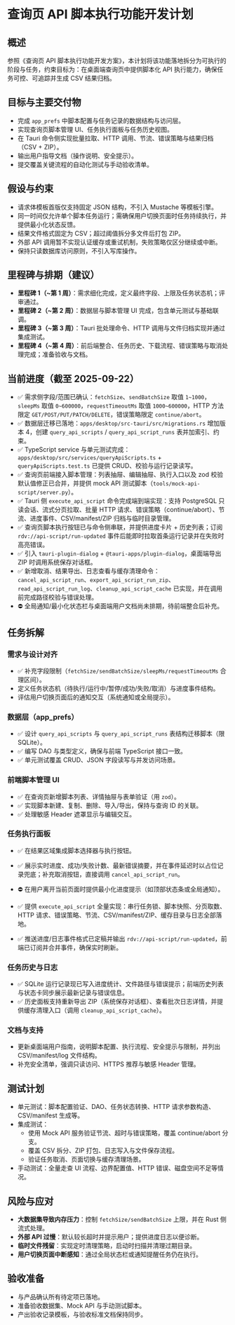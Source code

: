 # 查询页 API 脚本执行功能开发计划

## 概述
参照《查询页 API 脚本执行功能开发方案》，本计划将该功能落地拆分为可执行的阶段与任务，约束目标为：在桌面端查询页中提供脚本化 API 执行能力，确保任务可控、可追踪并生成 CSV 结果归档。

## 目标与主要交付物
- 完成 `app_prefs` 中脚本配置与任务记录的数据结构与访问层。
- 实现查询页脚本管理 UI、任务执行面板与任务历史视图。
- 在 Tauri 命令侧实现批量拉取、HTTP 调用、节流、错误策略与结果归档（CSV + ZIP）。
- 输出用户指导文档（操作说明、安全提示）。
- 提交覆盖关键流程的自动化测试与手动验收清单。

## 假设与约束
- 请求体模板首版仅支持固定 JSON 结构，不引入 Mustache 等模板引擎。
- 同一时间仅允许单个脚本任务运行；需确保用户切换页面时任务持续执行，并提供最小化状态反馈。
- 结果文件格式固定为 CSV；超过阈值拆分多文件后打包 ZIP。
- 外部 API 调用暂不实现认证缓存或重试机制，失败策略仅区分继续或中断。
- 保持只读数据库访问原则，不引入写库操作。

## 里程碑与排期（建议）
- **里程碑 1（~第 1 周）**：需求细化完成，定义最终字段、上限及任务状态机；评审通过。
- **里程碑 2（~第 2 周）**：数据层与脚本管理 UI 完成，包含单元测试与基础联调。
- **里程碑 3（~第 3 周）**：Tauri 批处理命令、HTTP 调用与文件归档实现并通过集成测试。
- **里程碑 4（~第 4 周）**：前后端整合、任务历史、下载流程、错误策略与取消处理完成；准备验收与文档。

## 当前进度（截至 2025-09-22）
- ✅ 需求侧字段/范围已确认：`fetchSize`、`sendBatchSize` 取值 `1~1000`，`sleepMs` 取值 `0~600000`，`requestTimeoutMs` 取值 `1000~600000`，HTTP 方法限定 `GET/POST/PUT/PATCH/DELETE`，错误策略限定 `continue/abort`。
- ✅ 数据层迁移已落地：`apps/desktop/src-tauri/src/migrations.rs` 增加版本 4，创建 `query_api_scripts` / `query_api_script_runs` 表并加索引、约束。
- ✅ TypeScript service 与单元测试完成：`apps/desktop/src/services/queryApiScripts.ts` + `queryApiScripts.test.ts` 已提供 CRUD、校验与运行记录读写。
- ✅ 查询页前端接入脚本管理：列表抽屉、编辑抽屉、执行入口以及 zod 校验默认值修正已合并，并提供 mock API 测试脚本（`tools/mock-api-script/server.py`）。
- ✅ Tauri 侧 `execute_api_script` 命令完成端到端实现：支持 PostgreSQL 只读会话、流式分页拉取、批量 HTTP 请求、错误策略（continue/abort）、节流、进度事件、CSV/manifest/ZIP 归档与临时目录管理。
- ✅ 查询页脚本执行按钮已与命令侧串联，并提供进度卡片 + 历史列表；订阅 `rdv://api-script/run-updated` 事件后能即时拉取首条运行记录并在失败时高亮错误。
- ✅ 引入 `tauri-plugin-dialog` + `@tauri-apps/plugin-dialog`，桌面端导出 ZIP 时调用系统保存对话框。
- ✅ 新增取消、结果导出、日志查看与缓存清理命令：`cancel_api_script_run`、`export_api_script_run_zip`、`read_api_script_run_log`、`cleanup_api_script_cache` 已实现，并在调用前完成路径校验与错误处理。
- ⛔ 全局通知/最小化状态栏与桌面端用户文档尚未排期，待前端整合后补充。

## 任务拆解
### 需求与设计对齐
- ✅ 补充字段限制（`fetchSize/sendBatchSize/sleepMs/requestTimeoutMs` 合理区间）。
- 定义任务状态机（待执行/运行中/暂停/成功/失败/取消）与进度事件结构。
- 评估用户切换页面后的通知交互（系统通知或全局提示）。

### 数据层（app_prefs）
- ✅ 设计 `query_api_scripts` 与 `query_api_script_runs` 表结构迁移脚本（限 SQLite）。
- ✅ 编写 DAO 与类型定义，确保与前端 TypeScript 接口一致。
- ✅ 单元测试覆盖 CRUD、JSON 字段读写与并发访问场景。

### 前端脚本管理 UI
- ✅ 在查询页新增脚本列表、详情抽屉与表单验证（用 `zod`）。
- ✅ 实现脚本新建、复制、删除、导入/导出，保持与查询 ID 的关联。
- ✅ 处理敏感 Header 遮罩显示与编辑交互。

### 任务执行面板
- ✅ 在结果区域集成脚本选择器与执行按钮。
- ✅ 展示实时进度、成功/失败计数、最新错误摘要，并在事件延迟时以占位记录兜底；补充取消按钮，直接调用 `cancel_api_script_run`。
- ⛔ 在用户离开当前页面时提供最小化进度提示（如顶部状态条或全局通知）。

- ✅ 提供 `execute_api_script` 全量实现：串行任务锁、脚本快照、分页取数、HTTP 请求、错误策略、节流、CSV/manifest/ZIP、缓存目录与日志全部落地。
- ✅ 推送进度/日志事件格式已定稿并输出 `rdv://api-script/run-updated`，前端已订阅并合并事件，确保实时刷新。

### 任务历史与日志
- ✅ SQLite 运行记录现已写入进度统计、文件路径与错误提示；前端历史列表与状态卡同步展示最新记录与错误信息。
- ✅ 历史面板支持重新导出 ZIP（系统保存对话框）、查看批次日志详情，并提供缓存清理入口（调用 `cleanup_api_script_cache`）。

### 文档与支持
- 更新桌面端用户指南，说明脚本配置、执行流程、安全提示与限制，并列出 CSV/manifest/log 文件结构。
- 补充安全清单，强调只读访问、HTTPS 推荐与敏感 Header 管理。

## 测试计划
- 单元测试：脚本配置验证、DAO、任务状态转换、HTTP 请求参数构造、CSV/manifest 生成等。
- 集成测试：
  - 使用 Mock API 服务验证节流、超时与错误策略，覆盖 continue/abort 分支。
  - 覆盖 CSV 拆分、ZIP 打包、日志写入与文件保存流程。
  - 验证任务取消、页面切换与缓存清理场景。
- 手动测试：全量走查 UI 流程、边界配置值、HTTP 错误、磁盘空间不足等情况。

## 风险与应对
- **大数据集导致内存压力**：控制 `fetchSize/sendBatchSize` 上限，并在 Rust 侧流式处理。
- **外部 API 过慢**：默认较长超时并提示用户；提供进度日志以便诊断。
- **临时文件残留**：实现定时清理策略，启动时扫描并清理过期目录。
- **用户切换页面中断感知**：通过全局状态栏或通知提醒任务仍在执行。

## 验收准备
- 与产品确认所有待定项已落地。
- 准备验收数据集、Mock API 与手动测试脚本。
- 产出验收记录模板，与验收标准文档保持同步。
